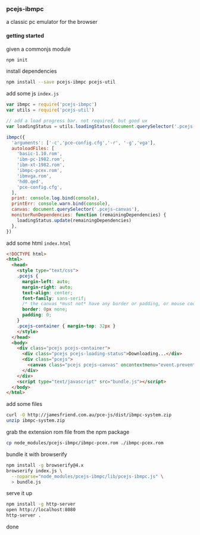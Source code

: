 ### pcejs-ibmpc
a classic pc emulator for the browser

#### getting started
given a commonjs module
```bash
npm init
```
install dependencies
```bash
npm install --save pcejs-ibmpc pcejs-util
```

add some js `index.js`
```js
var ibmpc = require('pcejs-ibmpc')
var utils = require('pcejs-util')

// add a load progress bar. not required, but good ux
var loadingStatus = utils.loadingStatus(document.querySelector('.pcejs-loading-status'))

ibmpc({
  'arguments': ['-c','pce-config.cfg','-r', '-g','vga'],
  autoloadFiles: [
    'basic-1.10.rom',
    'ibm-pc-1982.rom',
    'ibm-xt-1982.rom',
    'ibmpc-pcex.rom',
    'ibmvga.rom',
    'hd0.qed',
    'pce-config.cfg',
  ],
  print: console.log.bind(console),
  printErr: console.warn.bind(console),
  canvas: document.querySelector('.pcejs-canvas'),
  monitorRunDependencies: function (remainingDependencies) {
    loadingStatus.update(remainingDependencies)
  },
})
```

add some html `index.html`
```html
<!DOCTYPE html>
<html>
  <head>
    <style type="text/css">
    .pcejs {
      margin-left: auto;
      margin-right: auto;
      text-align: center;
      font-family: sans-serif;
      /* the canvas *must not* have any border or padding, or mouse coords will be wrong */
      border: 0px none;
      padding: 0;
    }
    .pcejs-container { margin-top: 32px }
    </style>
  </head>
  <body>
    <div class="pcejs pcejs-container">
      <div class="pcejs pcejs-loading-status">Downloading...</div>
      <div class="pcejs">
        <canvas class="pcejs pcejs-canvas" oncontextmenu="event.preventDefault()"></canvas>
      </div>
    </div>
    <script type="text/javascript" src="bundle.js"></script>
  </body>
</html>
```

add some files
```bash
curl -O http://jamesfriend.com.au/pce-js/dist/ibmpc-system.zip
unzip ibmpc-system.zip
```

grab the extension rom file from the npm package
```bash
cp node_modules/pcejs-ibmpc/ibmpc-pcex.rom ./ibmpc-pcex.rom
```

bundle it with browserify
```bash
npm install -g browserify@4.x
browserify index.js \
  --noparse="node_modules/pcejs-ibmpc/lib/pcejs-ibmpc.js" \
  > bundle.js
```

serve it up
```bash
npm install -g http-server
open http://localhost:8080
http-server .
```

done
